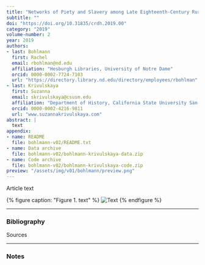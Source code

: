 ```yaml
---
title: "Networks of Piety and Slavery among Late Eighteenth-Century Rural Maryland Catholics"
subtitle: ""
doi: "https://doi.org/10.31835/crdh.2019.00"
category: "2019"
volume-number: 2
year: 2019
authors:
- last: Bohlmann
  first: Rachel
  email: rbohlman@nd.edu
  affiliation: "Hesburgh Libraries, University of Notre Dame"
  orcid: 0000-0002-7724-7103
  url: "https://directory.library.nd.edu/directory/employees/rbohlman"
- last: Krivulskaya
  first: Suzanna
  email: skrivulskaya@csusm.edu
  affiliation: "Department of History, California State University San Marcos"
  orcid: 0000-0002-4216-9811
  url: "www.suzannakrivulskaya.com"
abstract: |
  text
appendix:
- name: README
  file: bohlmann-v02/README.txt
- name: Data archive
  file: bohlmann-v02/bohlmann-krivulskaya-data.zip
- name: Code archive
  file: bohlmann-v02/bohlmann-krivulskaya-code.zip
preview: "/assets/img/v01/bohlmann/preview.png"
---
```


Article text

{% figure caption: "Figure 1. text" %}
![Text](/assets/img/v02/author/figure1.png)
{% endfigure %}

---

### Bibliography

Sources

---

### Notes

[^1]: Note text
